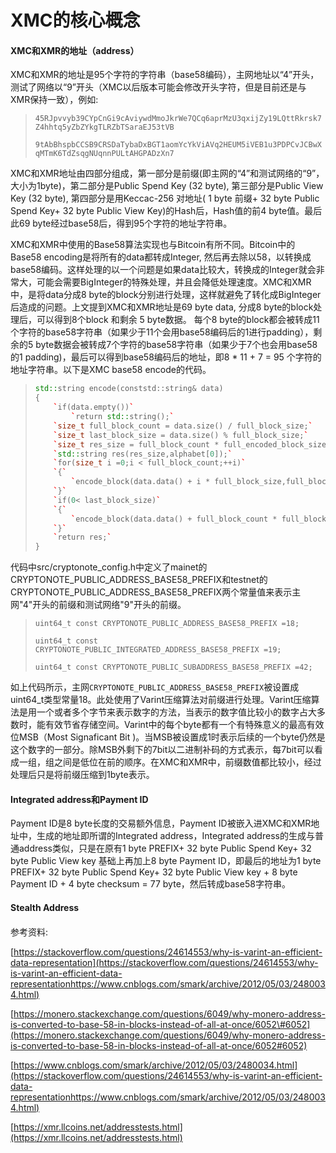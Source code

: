 # XMC的核心概念

#### XMC和XMR的地址（address）

XMC和XMR的地址是95个字符的字符串（base58编码），主网地址以“4”开头，测试了网络以“9”开头（XMC以后版本可能会修改开头字符，但是目前还是与XMR保持一致），例如:

> `45RJpvvyb39CYpCnGi9cAviywdMmoJkrWe7QCq6aprMzU3qxijZy19LQttRkrsk7Z4hhtq5yZbZYkgTLRZbTSaraEJ53tVB`
>
> `9tAbBhspbCCSB9CRSDaTybaDxBGT1aomYcYkViAVq2HEUM5iVEB1u3PDPCvJCBwXqMTmK6TdZsqgNUqnnPULtAHGPADzXn7`

XMC和XMR地址由四部分组成，第一部分是前缀\(即主网的“4”和测试网络的“9”，大小为1byte\)，第二部分是Public Spend Key \(32 byte\), 第三部分是Public View Key \(32 byte\), 第四部分是用Keccac-256 对地址\( 1 byte 前缀+ 32 byte Public Spend Key+ 32 byte Public View Key\)的Hash后，Hash值的前4 byte值。最后此69 byte经过base58后，得到95个字符的地址字符串。

XMC和XMR中使用的Base58算法实现也与Bitcoin有所不同。Bitcoin中的Base58 encoding是将所有的data都转成Integer, 然后再去除以58，以转换成base58编码。这样处理的以一个问题是如果data比较大，转换成的Integer就会非常大，可能会需要BigInteger的特殊处理，并且会降低处理速度。XMC和XMR中，是将data分成8 byte的block分别进行处理，这样就避免了转化成BigInteger后造成的问题。上文提到XMC和XMR地址是69 byte data, 分成8 byte的block处理后，可以得到8个block 和剩余 5 byte数据。 每个8 byte的block都会被转成11个字符的base58字符串（如果少于11个会用base58编码后的1进行padding），剩余的5 byte数据会被转成7个字符的base58字符串（如果少于7个也会用base58的1 padding\)，最后可以得到base58编码后的地址，即8 \* 11 + 7 = 95 个字符的地址字符串。以下是XMC base58 encode的代码。

> ```cpp
> std::string encode(conststd::string& data)
> {
>     `if(data.empty())`
>         `return std::string();`
>     `size_t full_block_count = data.size() / full_block_size;`
>     `size_t last_block_size = data.size() % full_block_size;`
>     `size_t res_size = full_block_count * full_encoded_block_size + encoded_block_sizes[last_block_size];`
>     `std::string res(res_size,alphabet[0]);`
>     `for(size_t i =0;i < full_block_count;++i)`
>     `{`
>         `encode_block(data.data() + i * full_block_size,full_block_size,&res[i * full_encoded_block_size]);`
>     `}`
>     `if(0< last_block_size)`
>     `{`
>         `encode_block(data.data() + full_block_count * full_block_size,last_block_size,&res[full_block_count * full_encoded_block_size]);`
>     `}`
>     `return res;`
> }
> ```

代码中src/cryptonote\_config.h中定义了mainet的CRYPTONOTE\_PUBLIC\_ADDRESS\_BASE58\_PREFIX和testnet的CRYPTONOTE\_PUBLIC\_ADDRESS\_BASE58\_PREFIX两个常量值来表示主网"4"开头的前缀和测试网络"9"开头的前缀。

> `uint64_t const CRYPTONOTE_PUBLIC_ADDRESS_BASE58_PREFIX =18;`
>
> `uint64_t const CRYPTONOTE_PUBLIC_INTEGRATED_ADDRESS_BASE58_PREFIX =19;`
>
> `uint64_t const CRYPTONOTE_PUBLIC_SUBADDRESS_BASE58_PREFIX =42;`

如上代码所示，主网`CRYPTONOTE_PUBLIC_ADDRESS_BASE58_PREFIX`被设置成uint64\_t类型常量18。此处使用了Varint压缩算法对前缀进行处理。Varint压缩算法是用一个或者多个字节来表示数字的方法，当表示的数字值比较小的数字占大多数时，能有效节省存储空间。Varint中的每个byte都有一个有特殊意义的最高有效位MSB（Most Signaficant Bit \)。当MSB被设置成1时表示后续的一个byte仍然是这个数字的一部分。除MSB外剩下的7bit以二进制补码的方式表示，每7bit可以看成一组，组之间是低位在前的顺序。在XMC和XMR中，前缀数值都比较小，经过处理后只是将前缀压缩到1byte表示。

#### Integrated address和Payment ID

Payment ID是8 byte长度的交易额外信息，Payment ID被嵌入进XMC和XMR地址中，生成的地址即所谓的Integrated address，Integrated address的生成与普通address类似，只是在原有1 byte PREFIX+ 32 byte Public Spend Key+ 32 byte Public View key 基础上再加上8 byte Payment ID，即最后的地址为1 byte PREFIX+ 32 byte Public Spend Key+ 32 byte Public View key + 8 byte Payment ID + 4 byte  checksum = 77 byte，然后转成base58字符串。

#### Stealth Address

#### 

参考资料:

[https://stackoverflow.com/questions/24614553/why-is-varint-an-efficient-data-representation](https://stackoverflow.com/questions/24614553/why-is-varint-an-efficient-data-representationhttps://www.cnblogs.com/smark/archive/2012/05/03/2480034.html)

[https://monero.stackexchange.com/questions/6049/why-monero-address-is-converted-to-base-58-in-blocks-instead-of-all-at-once/6052\#6052](https://monero.stackexchange.com/questions/6049/why-monero-address-is-converted-to-base-58-in-blocks-instead-of-all-at-once/6052#6052)

[https://www.cnblogs.com/smark/archive/2012/05/03/2480034.html](https://stackoverflow.com/questions/24614553/why-is-varint-an-efficient-data-representationhttps://www.cnblogs.com/smark/archive/2012/05/03/2480034.html)

[https://xmr.llcoins.net/addresstests.html](https://xmr.llcoins.net/addresstests.html)

